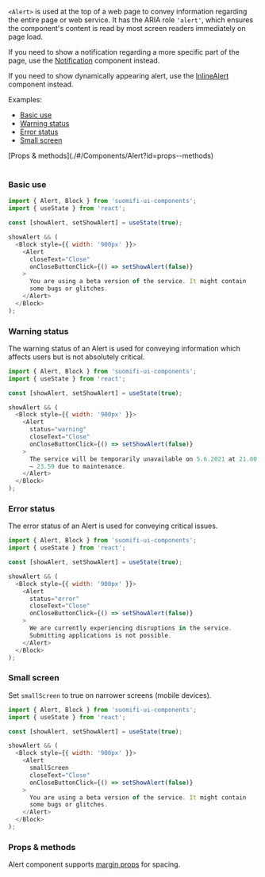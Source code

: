 `<Alert>` is used at the top of a web page to convey information regarding the entire page or web service. It has the ARIA role `'alert'`, which ensures the component's content is read by most screen readers immediately on page load.

If you need to show a notification regarding a more specific part of the page, use the [Notification](./#/Components/Notification) component instead.

If you need to show dynamically appearing alert, use the [InlineAlert](./#/Components/InlineAlert) component instead.

Examples:

- [Basic use](./#/Components/Alert?id=basic-use)
- [Warning status](./#/Components/Alert?id=warning-status)
- [Error status](./#/Components/Alert?id=error-status)
- [Small screen](./#/Components/Alert?id=small-screen)

<div style="margin-bottom: 40px">
  [Props & methods](./#/Components/Alert?id=props--methods)
</div>

### Basic use

```js
import { Alert, Block } from 'suomifi-ui-components';
import { useState } from 'react';

const [showAlert, setShowAlert] = useState(true);

showAlert && (
  <Block style={{ width: '900px' }}>
    <Alert
      closeText="Close"
      onCloseButtonClick={() => setShowAlert(false)}
    >
      You are using a beta version of the service. It might contain
      some bugs or glitches.
    </Alert>
  </Block>
);
```

### Warning status

The warning status of an Alert is used for conveying information which affects users but is not absolutely critical.

```js
import { Alert, Block } from 'suomifi-ui-components';
import { useState } from 'react';

const [showAlert, setShowAlert] = useState(true);

showAlert && (
  <Block style={{ width: '900px' }}>
    <Alert
      status="warning"
      closeText="Close"
      onCloseButtonClick={() => setShowAlert(false)}
    >
      The service will be temporarily unavailable on 5.6.2021 at 21.00
      – 23.59 due to maintenance.
    </Alert>
  </Block>
);
```

### Error status

The error status of an Alert is used for conveying critical issues.

```js
import { Alert, Block } from 'suomifi-ui-components';
import { useState } from 'react';

const [showAlert, setShowAlert] = useState(true);

showAlert && (
  <Block style={{ width: '900px' }}>
    <Alert
      status="error"
      closeText="Close"
      onCloseButtonClick={() => setShowAlert(false)}
    >
      We are currently experiencing disruptions in the service.
      Submitting applications is not possible.
    </Alert>
  </Block>
);
```

### Small screen

Set `smallScreen` to true on narrower screens (mobile devices).

```js
import { Alert, Block } from 'suomifi-ui-components';
import { useState } from 'react';

const [showAlert, setShowAlert] = useState(true);

showAlert && (
  <Block style={{ width: '900px' }}>
    <Alert
      smallScreen
      closeText="Close"
      onCloseButtonClick={() => setShowAlert(false)}
    >
      You are using a beta version of the service. It might contain
      some bugs or glitches.
    </Alert>
  </Block>
);
```

### Props & methods

Alert component supports [margin props](./#/Spacing/Margin%20props) for spacing.
